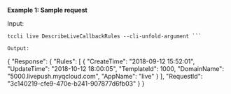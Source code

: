 **Example 1: Sample request**



Input: 

```
tccli live DescribeLiveCallbackRules --cli-unfold-argument ```

Output: 
```
{
    "Response": {
        "Rules": [
            {
                "CreateTime": "2018-09-12 15:52:01",
                "UpdateTime": "2018-10-12 18:00:05",
                "TemplateId": 1000,
                "DomainName": "5000.livepush.myqcloud.com",
                "AppName": "live"
            }
        ],
        "RequestId": "3c140219-cfe9-470e-b241-907877d6fb03"
    }
}
```

